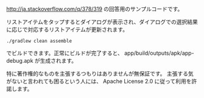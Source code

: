 http://ja.stackoverflow.com/q/378/319 の回答用のサンプルコードです。

リストアイテムをタップするとダイアログが表示され、ダイアログでの選択結果に応じで対応するリストアイテムが更新されます。

    ./gradlew clean assemble

でビルドできます。正常にビルドが完了すると、 app/build/outputs/apk/app-debug.apk が生成されます。

特に著作権的なものを主張するつもりはありませんが無保証です。
主張する気がないと言われても困るという人には、 Apache License 2.0 に従って利用を許諾します。
